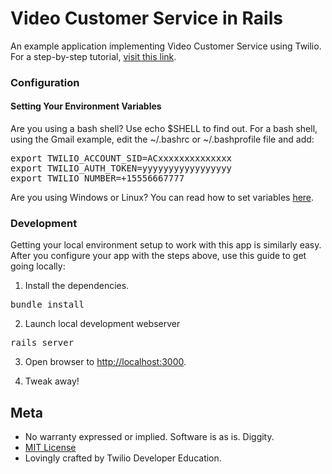 # Video Customer Service in Rails

An example application implementing Video Customer Service using Twilio.  For a
step-by-step tutorial, [visit this link](https://twilio.com/docs/howto/walkthrough/video-service/).

### Configuration

#### Setting Your Environment Variables

Are you using a bash shell? Use echo $SHELL to find out. For a bash shell, using the Gmail example, edit the ~/.bashrc or ~/.bashprofile file and add:
<pre>
export TWILIO_ACCOUNT_SID=ACxxxxxxxxxxxxxx
export TWILIO_AUTH_TOKEN=yyyyyyyyyyyyyyyyy
export TWILIO_NUMBER=+15556667777
</pre>

Are you using Windows or Linux? You can read how to set variables [here](https://www.java.com/en/download/help/path.xml).

### Development

Getting your local environment setup to work with this app is similarly
easy.  After you configure your app with the steps above, use this guide to
get going locally:

1) Install the dependencies.
<pre>
bundle install
</pre>

2) Launch local development webserver
<pre>
rails server
</pre>

3) Open browser to [http://localhost:3000](http://localhost:3000).

4) Tweak away!

## Meta 

* No warranty expressed or implied.  Software is as is. Diggity.
* [MIT License](http://www.opensource.org/licenses/mit-license.html)
* Lovingly crafted by Twilio Developer Education.
